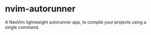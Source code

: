 # nvim-autorunner
A NeoVim lightweight autorunner app, to compile your projects using a single command.
